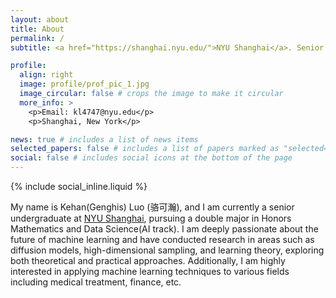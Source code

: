 ```yaml
---
layout: about
title: About
permalink: /
subtitle: <a href="https://shanghai.nyu.edu/">NYU Shanghai</a>. Senior Undergraduate. Honors Mathematics & Data Science(AI).

profile:
  align: right
  image: profile/prof_pic_1.jpg
  image_circular: false # crops the image to make it circular
  more_info: >
    <p>Email: kl4747@nyu.edu</p>
    <p>Shanghai, New York</p>

news: true # includes a list of news items
selected_papers: false # includes a list of papers marked as "selected={true}"
social: false # includes social icons at the bottom of the page
---
```


{% include social_inline.liquid %}

My name is Kehan(Genghis) Luo (骆可瀚), and I am currently a senior undergraduate at <a href="https://shanghai.nyu.edu/">NYU Shanghai</a>, pursuing a double major in Honors Mathematics and Data Science(AI track). I am deeply passionate about the future of machine learning and have conducted research in areas such as diffusion models, high-dimensional sampling, and learning theory, exploring both theoretical and practical approaches. Additionally, I am highly interested in applying machine learning techniques to various fields including medical treatment, finance, etc.

<script>
// Inline random profile script
document.addEventListener("DOMContentLoaded", function() {
  setTimeout(function() {
    console.log("Inline profile randomizer running");
    const images = ["prof_pic_1.jpg", "prof_pic_2.jpg"];
    const randomImg = images[Math.floor(Math.random() * images.length)];
    
    const profileImg = document.querySelector(".profile img");
    if (profileImg) {
      console.log("Found profile image:", profileImg);
      // Force a specific image for testing
      const basePath = "/assets/img/profile/";
      const newSrc = basePath + randomImg + "?t=" + new Date().getTime();
      console.log("Setting new src:", newSrc);
      profileImg.src = newSrc;
    } else {
      console.log("Profile image not found");
    }
  }, 500); // Delay to ensure DOM is fully loaded
});
</script>
